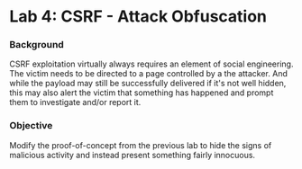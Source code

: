 # Lab 4: CSRF - Attack Obfuscation

### Background

CSRF exploitation virtually always requires an element of social engineering. The victim needs to be directed to a page controlled by a the attacker. And while the payload may still be successfully delivered if it's not well hidden, this may also alert the victim that something has happened and prompt them to investigate and/or report it.



### Objective

Modify the proof-of-concept from the previous lab to hide the signs of malicious activity and instead present something fairly innocuous.